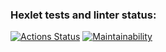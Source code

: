 ### Hexlet tests and linter status:
[![Actions Status](https://github.com/mikhailmogilnikov/frontend-project-44/workflows/hexlet-check/badge.svg)](https://github.com/mikhailmogilnikov/frontend-project-44/actions)
[![Maintainability](https://api.codeclimate.com/v1/badges/5a8789c29918c0bbde84/maintainability)](https://codeclimate.com/github/mikhailmogilnikov/frontend-project-44/maintainability)